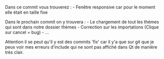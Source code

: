 Dans ce commit vous trouverez : 
    - Fenêtre responsive car pour le moment elle était en taille fixe
    
Dans le prochain commit on y trouvera :
    - Le chargement de tout les thèmes qui sont dans notre dossier thèmes
    - Correction sur les importations 
        (Clique sur cancel = bug)
    - ...
    

Attention il se peut qu'il y est des commits 'fix' car il y'a que sur git que 
je peux voir mes erreurs d'include qui ne sont pas affiché dans Qt de manière très clair.